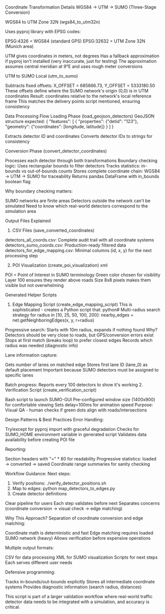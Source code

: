 Coordinate Transformation Details
WGS84 → UTM → SUMO (Three-Stage Conversion)

WGS84 to UTM Zone 32N (wgs84_to_utm32n)

Uses pyproj library with EPSG codes:

EPSG:4326 = WGS84 (standard GPS)
EPSG:32632 = UTM Zone 32N (Munich area)


UTM gives coordinates in meters, not degrees
Has a fallback approximation if pyproj isn't installed (very inaccurate, just for testing)
The approximation assumes central meridian at 9°E and uses rough meter conversions


UTM to SUMO Local (utm_to_sumo)

Subtracts fixed offsets: X_OFFSET = 685666.73, Y_OFFSET = 5333180.50
These offsets define where the SUMO network's origin (0,0) is in UTM coordinates
Result: coordinates relative to the network's local reference frame
This matches the delivery points script mentioned, ensuring consistency



Data Processing Flow
Loading Phase (load_geojson_detectors)
GeoJSON structure expected:
{
  "features": [
    {
      "properties": {"detid": "123"},
      "geometry": {"coordinates": [longitude, latitude]}
    }
  ]
}

Extracts detector ID and coordinates
Converts detector IDs to strings for consistency

Conversion Phase (convert_detector_coordinates)

Processes each detector through both transformations
Boundary checking logic: Uses rectangular bounds to filter detectors
Tracks statistics: in-bounds vs out-of-bounds counts
Stores complete coordinate chain: WGS84 → UTM → SUMO for traceability
Returns pandas DataFrame with in_bounds boolean flag

Why boundary checking matters:

SUMO networks are finite areas
Detectors outside the network can't be simulated
Need to know which real-world detectors correspond to the simulation area

Output Files Explained
1. CSV Files (save_converted_coordinates)

detectors_all_coords.csv: Complete audit trail with all coordinate systems
detectors_sumo_coords.csv: Production-ready filtered data
detectors_for_edge_mapping.csv: Minimal columns (id, x, y) for the next processing step

2. POI Visualization (create_poi_visualization)
xml<poi id="det_123" 
     x="1234.56" y="2345.67" 
     color="0,255,0,255"  
     width="8" height="8" 
     layer="100"  
     type="detector"/>

POI = Point of Interest in SUMO terminology
Green color chosen for visibility
Layer 100 ensures they render above roads
Size 8x8 pixels makes them visible but not overwhelming

Generated Helper Scripts
1. Edge Mapping Script (create_edge_mapping_script)
This is sophisticated - creates a Python script that:
python# Multi-radius search strategy
for radius in [10, 25, 50, 100, 200]:
    nearby_edges = net.getNeighboringEdges(x, y, r=radius)

Progressive search: Starts with 10m radius, expands if nothing found
Why? Detectors should be very close to roads, but GPS/conversion errors exist
Stops at first match (breaks loop) to prefer closest edges
Records which radius was needed (diagnostic info)

Lane information capture:

Gets number of lanes on matched edge
Stores first lane ID (lane_0) as default placement
Important because SUMO detectors must be assigned to specific lanes

Batch progress: Reports every 100 detectors to show it's working
2. Verification Script (create_verification_script)

Bash script to launch SUMO-GUI
Pre-configured window size (1400x900) for comfortable viewing
Sets delay=100ms for animation speed
Purpose: Visual QA - human checks if green dots align with roads/intersections

Design Patterns & Best Practices
Error Handling:

Try/except for pyproj import with graceful degradation
Checks for SUMO_HOME environment variable in generated script
Validates data availability before creating POI file

Reporting:

Section headers with "=" * 80 for readability
Progressive statistics: loaded → converted → saved
Coordinate range summaries for sanity checking

Workflow Guidance:
Next steps:
1. Verify positions: ./verify_detector_positions.sh
2. Map to edges: python map_detectors_to_edges.py
3. Create detector definitions

Clear pipeline for users
Each step validates before next
Separates concerns (coordinate conversion → visual check → edge matching)

Why This Approach?
Separation of coordinate conversion and edge matching:

Coordinate math is deterministic and fast
Edge matching requires loaded SUMO network (heavy)
Allows verification before expensive operations

Multiple output formats:

CSV for data processing
XML for SUMO visualization
Scripts for next steps
Each serves different user needs

Defensive programming:

Tracks in-bounds/out-bounds explicitly
Stores all intermediate coordinate systems
Provides diagnostic information (search radius, distances)

This script is part of a larger validation workflow where real-world traffic detector data needs to be integrated with a simulation, and accuracy is critical.

